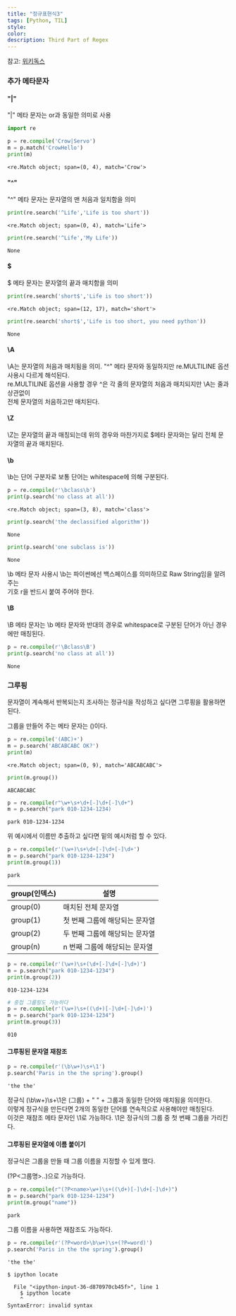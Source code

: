 ```yaml
---
title: "정규표현식3"
tags: [Python, TIL]
style:
color:
description: Third Part of Regex
---
```

참고: [위키독스](https://wikidocs.net/1642)

### 추가 메타문자

#### "|"

"|" 메타 문자는 or과 동일한 의미로 사용


```python
import re
```


```python
p = re.compile('Crow|Servo')
m = p.match('CrowHello')
print(m)
```

    <re.Match object; span=(0, 4), match='Crow'>
    

#### "^"

"^" 메타 문자는 문자열의 맨 처음과 일치함을 의미


```python
print(re.search('^Life','Life is too short'))
```

    <re.Match object; span=(0, 4), match='Life'>
    


```python
print(re.search('^Life','My Life'))
```

    None
    

#### $

$ 메타 문자는 문자열의 끝과 매치함을 의미


```python
print(re.search('short$','Life is too short'))
```

    <re.Match object; span=(12, 17), match='short'>
    


```python
print(re.search('short$','Life is too short, you need python'))
```

    None
    

#### \A

\A는 문자열의 처음과 매치됨을 의미. "^" 메타 문자와 동일하지만 re.MULTILINE 옵션 사용시 다르게 해석된다. <br/>
re.MULTILINE 옵션을 사용할 경우 ^은 각 줄의 문자열의 처음과 매치되지만 \A는 줄과 상관없이 <br/>
전체 문자열의 처음하고만 매치된다.

#### \Z

\Z는 문자열의 끝과 매칭되는데 위의 경우와 마찬가지로 $메타 문자와는 달리 전체 문자열의 끝과 매치된다.

#### \b

\b는 단어 구분자로 보통 단어는 whitespace에 의해 구분된다.


```python
p = re.compile(r'\bclass\b')
print(p.search('no class at all'))
```

    <re.Match object; span=(3, 8), match='class'>
    


```python
print(p.search('the declassified algorithm'))
```

    None
    


```python
print(p.search('one subclass is'))
```

    None
    

\b 메타 문자 사용시 \b는 파이썬에선 백스페이스를 의미하므로 Raw String임을 알려주는 <br/>
기호 r을 반드시 붙여 주어야 한다.

#### \B

\B 메타 문자는 \b 메타 문자와 반대의 경우로 whitespace로 구분된 단어가 아닌 경우에만 매칭된다.


```python
p = re.compile(r'\Bclass\B')
print(p.search('no class at all'))
```

    None
    

### 그루핑

문자열이 계속해서 반복되는지 조사하는 정규식을 작성하고 싶다면 그루핑을 활용하면 된다.

그룹을 만들어 주는 메타 문자는 ()이다.


```python
p = re.compile('(ABC)+')
m = p.search('ABCABCABC OK?')
print(m)
```

    <re.Match object; span=(0, 9), match='ABCABCABC'>
    


```python
print(m.group())
```

    ABCABCABC
    


```python
p = re.compile(r"\w+\s+\d+[-]\d+[-]\d+")
m = p.search("park 010-1234-1234)
```

    park 010-1234-1234
    

위 예시에서 이름만 추출하고 싶다면 밑의 예시처럼 할 수 있다.


```python
p = re.compile(r'(\w+)\s+\d+[-]\d+[-]\d+')
m = p.search("park 010-1234-1234")
print(m.group(1))
```

    park
    

group(인덱스)|설명
-----------|----
group(0)| 매치된 전체 문자열
group(1)| 첫 번째 그룹에 해당되는 문자열
group(2)| 두 번째 그룹에 해당되는 문자열
group(n)| n 번째 그룹에 해당되는 문자열


```python
p = re.compile(r'(\w+)\s+(\d+[-]\d+[-]\d+)')
m = p.search("park 010-1234-1234")
print(m.group(2))
```

    010-1234-1234
    


```python
# 중첩 그룹핑도 가능하다
p = re.compile(r'(\w+)\s+((\d+)[-]\d+[-]\d+)')
m = p.search("park 010-1234-1234")
print(m.group(3))
```

    010
    

#### 그루핑된 문자열 재참조


```python
p = re.compile(r'(\b\w+)\s+\1')
p.search('Paris in the the spring').group()
```




    'the the'



정규식 (\b\w+)\s+\1은 (그룹) + " " + 그룹과 동일한 단어와 매치됨을 의미한다. <br/>
이렇게 정규식을 만든다면 2개의 동일한 단어를 연속적으로 사용해야만 매칭된다. <br/>
이것은 재참조 메타 문자인 \1로 가능하다. \1은 정규식의 그룹 중 첫 번째 그룹을 가리킨다.

#### 그루핑된 문자열에 이름 붙이기

정규식은 그룹을 만들 때 그룹 이름을 지정할 수 있게 했다.

(?P<그룹명>..)으로 가능하다.


```python
p = re.compile(r"(?P<name>\w+)\s+((\d+)[-]\d+[-]\d+)")
m = p.search("park 010-1234-1234")
print(m.group("name"))
```

    park
    

그룹 이름을 사용하면 재참조도 가능하다.


```python
p = re.compile(r'(?P<word>\b\w+)\s+(?P=word)')
p.search('Paris in the the spring').group()

```




    'the the'




```python
$ ipython locate
```


      File "<ipython-input-36-d870970cb45f>", line 1
        $ ipython locate
        ^
    SyntaxError: invalid syntax
    

